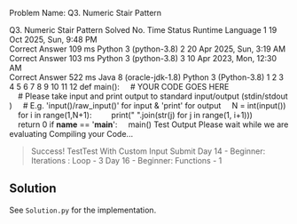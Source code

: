 Problem Name: Q3. Numeric Stair Pattern

Q3. Numeric Stair Pattern
Solved
No.	Time	Status	Runtime	Language
1
	19 Oct 2025, Sun, 9:48 PM	
Correct Answer
	109 ms	Python 3 (python-3.8)
2
	20 Apr 2025, Sun, 3:19 AM	
Correct Answer
	103 ms	Python 3 (python-3.8)
3
	10 Apr 2023, Mon, 12:30 AM	
Correct Answer
	522 ms	Java 8 (oracle-jdk-1.8)
Python 3 (Python-3.8)
1
2
3
4
5
6
7
8
9
10
11
12
def main():
    # YOUR CODE GOES HERE
    # Please take input and print output to standard input/output (stdin/stdout)
    # E.g. 'input()/raw_input()' for input & 'print' for output
    N = int(input())
    for i in range(1,N+1):
        print(" ".join(str(j) for j in range(1, i+1)))    
    return 0
if __name__ == '__main__':
    main()
Test Output
Please wait while we are evaluating
Compiling your Code...
> Success!
TestTest With Custom Input
Submit
Day 14 - Beginner: Iterations : Loop - 3
Day 16 - Beginner: Functions - 1

## Solution

See `Solution.py` for the implementation.